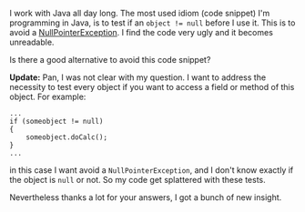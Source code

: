 I work with Java all day long. The most used idiom (code snippet) I'm programming in Java, is to test if an `object != null` before I use it. This is to avoid a [NullPointerException][1]. I find the code very ugly and it becomes unreadable.

Is there a good alternative to avoid this code snippet? 

**Update:**
Pan, I was not clear with my question. I want to address the necessity to test every object if you want to access a field or method of this object. For example:

    ...
    if (someobject != null)
    {
        someobject.doCalc();
    }
    ...

in this case I want avoid a `NullPointerException`, and I don't know exactly if the object is `null` or not. So my code get splattered with these tests.

Nevertheless thanks a lot for your answers, I got a bunch of new insight.

[1]:http://docs.oracle.com/javase/6/docs/api/index.html?java/lang/NullPointerException.html